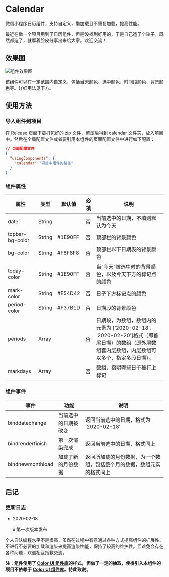 # Calendar
微信小程序日历组件，支持自定义，懒加载且不重复加载，提高性能。

最近在做一个项目用到了日历组件，但是没找到好用的，于是自己造了个轮子，既然都造了，就厚着脸皮分享出来给大家。欢迎交流！

## 效果图

![组件效果图](https://tva1.sinaimg.cn/large/0082zybpgy1gc0v4chw7ej30fm0fedfy.jpg)

该组件可以在一定范围内自定义，包括当天颜色、选中颜色、时间段颜色、背景颜色等。详细用法见下方。

## 使用方法

### 导入组件到项目

在 Release 页面下载打包好的 zip 文件，解压后得到 calendar 文件夹，放入项目中。然后在全局配置文件或者要引用本组件的页面配置文件中进行如下配置：

```json
// 页面配置文件
{
  "usingComponents": {
    "calendar":"项目中组件的路径"
  }
}
```

### 组件属性

| 属性            | 类型   | 默认值  | 必填 | 说明                                                         |
| --------------- | ------ | ------- | ---- | ------------------------------------------------------------ |
| date            | String |         | 否   | 当前选中的日期，不填则默认为今天                             |
| topbar-bg-color | String | #1E90FF | 否   | 顶部栏的背景颜色                                             |
| bg-color        | String | #F8F8F8 | 否   | 顶部栏以下日期表的背景颜色                                   |
| today-color     | String | #1E90FF | 否   | 当“今天”被选中时的背景颜色，以及今天下方的标记点的颜色       |
| mark-color      | String | #E54D42 | 否   | 日子下方标记点的颜色                                         |
| period-color    | String | #F37B1D | 否   | 日期段的背景颜色                                             |
| periods         | Array  |         | 否   | 日期段，为数组，数组内的元素为 [‘2020-02-18’, ‘2020-02-20’]格式（即首尾日期）的数组（即外层数组套内层数组，内层数组可以多个，指定多段日期）。 |
| markdays        | Array  |         | 否   | 数组，指明哪些日子被打上标记                                 |

### 组件事件

| 事件             | 功能                 | 说明                                                         |
| ---------------- | -------------------- | ------------------------------------------------------------ |
| binddatechange   | 当前选中的日期被改变 | 返回当前选中的日期，格式为 ‘2020-02-18’                      |
| bindrenderfinish | 第一次渲染完成       | 返回当前选中的日期，格式同上                                 |
| bindnewmonthload | 加载了新的月份数据   | 返回所加载的月份数据，为一个数组，包括整个月的数据，数组元素的格式同上 |

## 后记

### 更新日志

- 2020-02-18

  `A` 第一次版本发布

个人自认编程水平不是很高，虽然在过程中有意通过各种方式提高组件的扩展性、不进行不必要的加载和渲染来提高渲染性能，保持了较高的维护性。但难免会存在各种问题，欢迎相互指教交流。

**注：组件使用了 [Color UI 组件库](https://github.com/weilanwl/ColorUI)的样式，但做了一定的抽取，使得引入本组件的项目不依赖于 [Color UI 组件库](https://github.com/weilanwl/ColorUI)。特此致谢。**